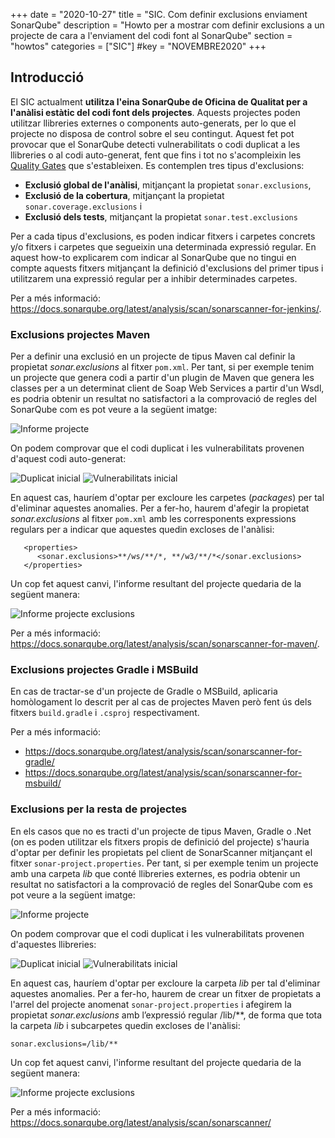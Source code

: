 +++
date        = "2020-10-27"
title       = "SIC. Com definir exclusions enviament SonarQube"
description = "Howto per a mostrar com definir exclusions a un projecte de cara a l'enviament del codi font al SonarQube"
section     = "howtos"
categories  = ["SIC"]
#key        = "NOVEMBRE2020"
+++

## Introducció

El SIC actualment **utilitza l'eina SonarQube de Oficina de Qualitat per a l'anàlisi estàtic del codi font dels projectes**.
Aquests projectes poden utilitzar llibreries externes o components auto-generats, per lo que el projecte no disposa de control sobre el seu contingut.
Aquest fet pot provocar que el SonarQube detecti vulnerabilitats o codi duplicat a les llibreries o al codi auto-generat, fent que fins i tot
no s'acompleixin les [Quality Gates](https://qualitat.solucions.gencat.cat/eines/sonarqube/) que s'estableixen.
Es contemplen tres tipus d'exclusions:

- **Exclusió global de l'anàlisi**, mitjançant la propietat `sonar.exclusions`,
- **Exclusió de la cobertura**, mitjançant la propietat `sonar.coverage.exclusions` i
- **Exclusió dels tests**, mitjançant la propietat `sonar.test.exclusions`

Per a cada tipus d'exclusions, es poden indicar fitxers i carpetes concrets y/o fitxers i carpetes que segueixin una determinada expressió regular.
En aquest how-to explicarem com indicar al SonarQube que no tingui en compte aquests fitxers mitjançant la definició d'exclusions del primer tipus
i utilitzarem una expressió regular per a inhibir determinades carpetes.

Per a més informació: https://docs.sonarqube.org/latest/analysis/scan/sonarscanner-for-jenkins/.

### Exclusions projectes Maven

Per a definir una exclusió en un projecte de tipus Maven cal definir la propietat *sonar.exclusions* al fitxer `pom.xml`. Per tant, si per exemple
tenim un projecte que genera codi a partir d'un plugin de Maven que genera les classes per a un determinat client de Soap Web Services
a partir d'un Wsdl, es podria obtenir un resultat no satisfactori a la comprovació de regles del SonarQube com es pot veure a la següent imatge:

![Informe projecte](/images/howtos/SonarPropertiesMaven_inicial.png)

On podem comprovar que el codi duplicat i les vulnerabilitats provenen d'aquest codi auto-generat:

![Duplicat inicial](/images/howtos/SonarPropertiesMaven_duplicitat_inicial.png)
![Vulnerabilitats inicial](/images/howtos/SonarPropertiesMaven_vulnerabilitats_inicial.png)

En aquest cas, hauríem d'optar per excloure les carpetes (*packages*) per tal d'eliminar aquestes anomalies. Per a fer-ho, haurem d'afegir la propietat *sonar.exclusions*
al fitxer `pom.xml` amb les corresponents expressions regulars per a indicar que aquestes quedin excloses de l'anàlisi:

```
   <properties>
      <sonar.exclusions>**/ws/**/*, **/w3/**/*</sonar.exclusions>
   </properties>
```

Un cop fet aquest canvi, l'informe resultant del projecte quedaria de la següent manera:

![Informe projecte exclusions](/images/howtos/SonarPropertiesMaven_exclusions.png)

Per a més informació: https://docs.sonarqube.org/latest/analysis/scan/sonarscanner-for-maven/.

### Exclusions projectes Gradle i MSBuild

En cas de tractar-se d'un projecte de Gradle o MSBuild, aplicaria homòlogament lo descrit per al cas de projectes Maven però fent ús dels fitxers `build.gradle` i `.csproj` respectivament.

Per a més informació:

- https://docs.sonarqube.org/latest/analysis/scan/sonarscanner-for-gradle/
- https://docs.sonarqube.org/latest/analysis/scan/sonarscanner-for-msbuild/

### Exclusions per la resta de projectes

En els casos que no es tracti d'un projecte de tipus Maven, Gradle o .Net (on es poden utilitzar els fitxers propis de definició del projecte)
s'hauria d'optar per definir les propietats pel client de SonarScanner mitjançant el fitxer `sonar-project.properties`.
Per tant, si per exemple tenim un projecte amb una carpeta *lib* que conté llibreries externes, es podria obtenir
un resultat no satisfactori a la comprovació de regles del SonarQube com es pot veure a la següent imatge:

![Informe projecte](/images/howtos/SonarProperties_inicial.png)

On podem comprovar que el codi duplicat i les vulnerabilitats provenen d'aquestes llibreries:

![Duplicat inicial](/images/howtos/SonarProperties_duplicitat_inicial.png)
![Vulnerabilitats inicial](/images/howtos/SonarProperties_vulnerabilitats_inicial.png)

En aquest cas, hauríem d'optar per excloure la carpeta *lib* per tal d'eliminar aquestes anomalies. Per a fer-ho, haurem de crear un fitxer de propietats a l'arrel del projecte anomenat
`sonar-project.properties` i afegirem la propietat *sonar.exclusions* amb l’expressió regular /lib/**, de forma que  tota la carpeta *lib* i subcarpetes quedin excloses de l'anàlisi:

```
sonar.exclusions=/lib/**
```

Un cop fet aquest canvi, l'informe resultant del projecte quedaria de la següent manera:

![Informe projecte exclusions](/images/howtos/SonarProperties_exclusions.png)

Per a més informació: https://docs.sonarqube.org/latest/analysis/scan/sonarscanner/